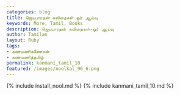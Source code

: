 ```yaml
---
categories: blog
title: ஜெயபாரதன் கவிதைகள்-ஓர் ஆய்வு
keywords: More, Tamil, Books
description: ஜெயபாரதன் கவிதைகள்-ஓர் ஆய்வு
author: Tamilan
layout: Ruby
tags:
- கண்மணிகணேசன்
- கண்மணித்தமிழ்
permalink: kanmani_tamil_10
featured: /images/noolkal_96_6.png
---
```

{% include install_nool.md %}
{% include kanmani_tamil_10.md %}
